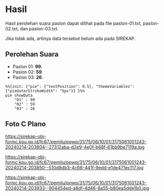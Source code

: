 # Hasil

Hasil perolehan suara paslon dapat dilihat pada file paslon-01.txt, paslon-02.txt, dan paslon-03.txt.

Jika tidak ada, artinya data tersebut belum ada pada SIREKAP.

## Perolehan Suara

 * Paslon 01: **99**.
 * Paslon 02: **59**.
 * Paslon 03: **26**.

```mermaid
%%{init: {"pie": {"textPosition": 0.5}, "themeVariables": {"pieOuterStrokeWidth": "5px"}} }%%
pie showData
    "01" : 99
    "02" : 59
    "03" : 26
```
## Foto C Plano

https://sirekap-obj-formc.kpu.go.id/fc67/pemilu/ppwp/31/75/06/10/01/3175061001243-20240214-203804--27312aba-d2e9-4e0f-b68f-61bb9be7119a.jpg

https://sirekap-obj-formc.kpu.go.id/fc67/pemilu/ppwp/31/75/06/10/01/3175061001243-20240214-203850--510d8db3-4c68-441f-9edd-e1de471ec117.jpg

https://sirekap-obj-formc.kpu.go.id/fc67/pemilu/ppwp/31/75/06/10/01/3175061001243-20240214-203933--904454ed-a8df-4d46-8a55-b80ea5dde1b0.jpg

